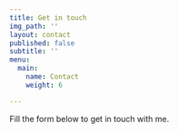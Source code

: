 ```yaml
---
title: Get in touch
img_path: ''
layout: contact
published: false
subtitle: ''
menu:
  main:
    name: Contact
    weight: 6

---
```

Fill the form below to get in touch with me.
